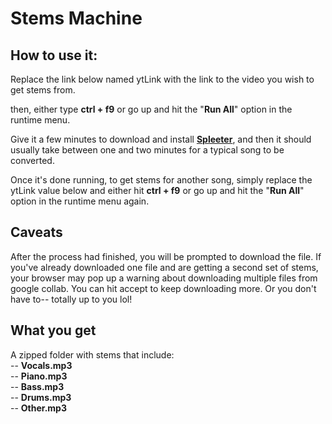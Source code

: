 # Stems Machine

## How to use it:

Replace the link below named ytLink with the link to the video you wish to get stems from.

then, either type **ctrl + f9** or go up and hit the "**Run All**" option in the runtime menu. 

Give it a few minutes to download and install [**Spleeter**](https://github.com/deezer/spleeter), and then it should usually take between one and two minutes for a typical song to be converted.

Once it's done running, to get stems for another song, simply replace the ytLink value below and either hit **ctrl + f9** or go up and hit the "**Run All**" option in the runtime menu again. 

## Caveats 

After the process had finished, you will be prompted to download the file. If you've already downloaded one file and are getting a second set of stems, your browser may pop up a warning about downloading multiple files from google collab. You can hit accept to keep downloading more. Or you don't have to-- totally up to you lol!

## What you get

A zipped folder with stems that include: \
-- **Vocals.mp3** \
-- **Piano.mp3** \
-- **Bass.mp3** \
-- **Drums.mp3** \
-- **Other.mp3** 

